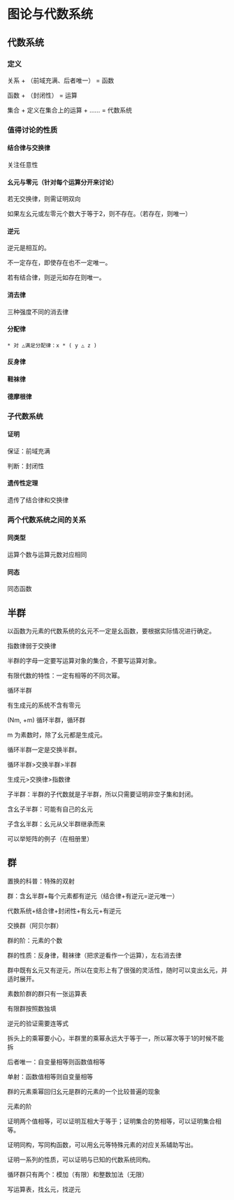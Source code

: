 # 图论与代数系统

## 代数系统

### 定义

关系 + （前域充满、后者唯一） = 函数

函数 + （封闭性） = 运算

集合 + 定义在集合上的运算 + …… = 代数系统

### 值得讨论的性质

#### 结合律与交换律

关注任意性

#### 幺元与零元（针对每个运算分开来讨论）

若无交换律，则需证明双向

如果左幺元或左零元个数大于等于2，则不存在。（若存在，则唯一）

#### 逆元

逆元是相互的。

不一定存在，即使存在也不一定唯一。

若有结合律，则逆元如存在则唯一。

#### 消去律

三种强度不同的消去律

#### 分配律

```
* 对 △满足分配律：x * ( y △ z )
```

#### 反身律

#### 鞋袜律

#### 德摩根律

### 子代数系统

#### 证明

保证：前域充满

判断：封闭性

#### 遗传性定理

遗传了结合律和交换律

### 两个代数系统之间的关系

#### 同类型

运算个数与运算元数对应相同

#### 同态

同态函数



## 半群

以函数为元素的代数系统的幺元不一定是幺函数，要根据实际情况进行确定。

指数律弱于交换律

半群的字母一定要写运算对象的集合，不要写运算对象。

有限代数的特性：一定有相等的不同次幂。

循环半群

有生成元的系统不含有零元

(Nm, +m) 循环半群，循环群

m 为素数时，除了幺元都是生成元。

循环半群一定是交换半群。

循环半群>交换半群>半群

生成元>交换律>指数律

子半群：半群的子代数就是子半群，所以只需要证明非空子集和封闭。

含幺子半群：可能有自己的幺元

子含幺半群：幺元从父半群继承而来

可以举矩阵的例子（在相册里）

## 群

置换的科普：特殊的双射

群：含幺半群+每个元素都有逆元（结合律+有逆元=逆元唯一）

代数系统+结合律+封闭性+有幺元+有逆元

交换群（阿贝尔群）

群的阶：元素的个数

群的性质：反身律，鞋袜律（把求逆看作一个运算），左右消去律

群中既有幺元又有逆元，所以在变形上有了很强的灵活性，随时可以变出幺元，并适时展开。

素数阶群的群只有一张运算表

有限群按照数独填

逆元的验证需要连等式

拆头上的乘幂要小心，半群里的乘幂永远大于等于一，所以幂次等于1的时候不能拆

后者唯一：自变量相等则函数值相等

单射：函数值相等则自变量相等

群的元素乘幂回归幺元是群的元素的一个比较普遍的现象

元素的阶

证明两个值相等，可以证明互相大于等于；证明集合的势相等，可以证明集合相等。

证明同构，写同构函数，可以用幺元等特殊元素的对应关系辅助写出。

证明一系列的性质，可以证明与已知的代数系统同构。

循环群只有两个：模加（有限）和整数加法（无限）

写运算表，找幺元，找逆元